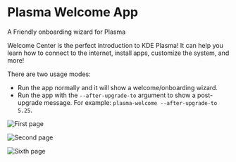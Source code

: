 <!--
    SPDX-License-Identifier: CC0-1.0
    SPDX-FileCopyrightText: 2022-Nate Graham <nate@kde.org>
-->
# Plasma Welcome App

A Friendly onboarding wizard for Plasma

Welcome Center is the perfect introduction to KDE Plasma! It can help you learn how to connect to the internet, install apps, customize the system, and more!

There are two usage modes:
- Run the app normally and it will show a welcome/onboarding wizard.
- Run the app with the `--after-upgrade-to` argument to show a post-upgrade message. For example: `plasma-welcome --after-upgrade-to 5.25`.


![First page](https://cdn.kde.org/screenshots/plasma-welcome/plasma-welcome-page-1.png)

![Second page](https://cdn.kde.org/screenshots/plasma-welcome/plasma-welcome-page-2.png)

![Sixth page](https://cdn.kde.org/screenshots/plasma-welcome/plasma-welcome-page-6.png)
